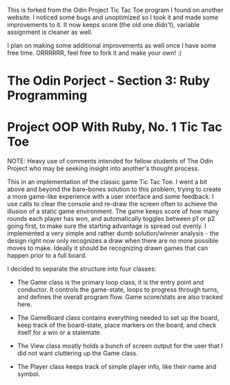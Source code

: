 This is forked from the Odin Project Tic Tac Toe program I found on another website. I noticed some bugs and unoptimized
so I took it and made some improvements to it. It now keeps score (the old one didn't), variable assignment is cleaner as well.

I plan on making some additional improvements as well once I have some free time. ORRRRRR, feel free to fork it and
make your own! :)

 # The Odin Porject - Section 3: Ruby Programming
 # Project OOP With Ruby, No. 1 Tic Tac Toe

 NOTE: Heavy use of comments intended for fellow students of The Odin
 Project who may be seeking insight into another's thought process.

 This in an implementation of the classic game Tic Tac Toe. I went a bit above and
 beyond the bare-bones solution to this problem, trying to create a more game-like
 experience with a user interface and some feedback. I use calls to clear the console
 and re-draw the screen often to achieve the illusion of a static game environment.
 The game keeps score of how many rounds each player has won, and automatically
 toggles between p1 or p2 going first, to make sure the starting advantage is
 spread out evenly. I implemented a very simple and rather dumb solution/winner
 analysis - the design right now only recognizes a draw when there are no more
 possible moves to make. Ideally it should be recognizing drawn games that can happen
 prior to a full board.

 I decided to separate the structure into four classes:

  - The Game class is the primary loop class, it is the entry point and conductor.
 It controls the game-state, loops to progress through turns, and defines the
 overall program flow. Game score/stats are also tracked here.

  - The GameBoard class contains everything needed to set up the board, keep track
 of the board-state, place markers on the board, and check itself for a win or
 a stalemate.

  - The View class mostly holds a bunch of screen output for the user that I did not
 want cluttering up the Game class.

  - The Player class keeps track of simple player info, like their name and symbol.
